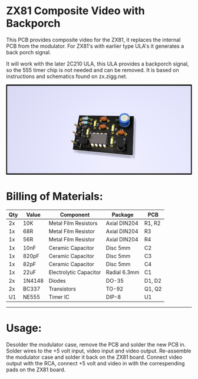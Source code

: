 # ZX81 Composite Video with Backporch
This PCB provides composite video for the ZX81, it replaces the internal PCB from the modulator. For ZX81's with earlier type ULA's it generates a back porch signal.

It will work with the later 2C210 ULA, this ULA provides a backporch signal, so the 555 timer chip is not needed and can be removed. It is based on instructions and schematics found on zx.zigg.net.

![alt text](https://github.com/redhawk668/ZX81-Composite/blob/main/Rev.%20A/ZX81%20Composite%20Front.png)

# Billing of Materials:

|Qty |Value  |Component                   |Package       |PCB      |
|----|-------|----------------------------|--------------|---------|
| 2x | 10K   | Metal Film Resistors       | Axial DIN204 | R1, R2  |  
| 1x | 68R   | Metal Film Resistor        | Axial DIN204 | R3      |
| 1x | 56R   | Metal Film Resistor        | Axial DIN204 | R4      |
| 1x | 10nF  | Ceramic Capacitor          | Disc 5mm     | C2      |
| 1x | 820pF | Ceramic Capacitor          | Disc 5mm     | C3      |
| 1x | 82pF  | Ceramic Capacitor          | Disc 5mm     | C4      |
| 1x | 22uF  | Electrolytic Capacitor     | Radial 6.3mm | C1      |
| 2x | 1N4148| Diodes                     | DO-35        | D1, D2  |
| 2x | BC337 | Transistors                | TO-92        | Q1, Q2  |
| U1 | NE555 | Timer IC                   | DIP-8        | U1      |
--------------------------------------------------------------------

# Usage:
Desolder the modulator case, remove the PCB and solder the new PCB in. Solder wires to the +5 volt input, video input and video output. Re-assemble the modulator case and solder it back on the ZX81 board. Connect video output with the RCA, connect +5 volt and video in with the correspending pads on the ZX81 board.
